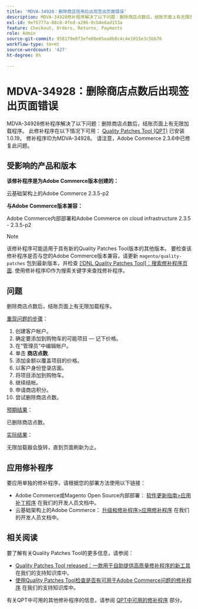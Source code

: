 ```yaml
---
title: 'MDVA-34928：删除商店信用后出现签出页面错误'
description: MDVA-34928修补程序解决了以下问题：删除商店点数后，结账页面上有无限加载程序。 安装[Quality Patches Tool (QPT)](/help/announcements/adobe-commerce-announcements/magento-quality-patches-released-new-tool-to-self-serve-quality-patches.md) 1.0.19后，即可使用此修补程序。 修补程序ID为MDVA-34928。 请注意，Adobe Commerce 2.3.6中已修复此问题。
exl-id: 9ef6777a-88c8-4fed-a296-0cb4e6ad153a
feature: Checkout, Orders, Returns, Payments
role: Admin
source-git-commit: 958179e0f3efe08e65ea8b0c4c4e1015e3c5bb76
workflow-type: tm+mt
source-wordcount: '427'
ht-degree: 0%

---
```


# MDVA-34928：删除商店点数后出现签出页面错误

MDVA-34928修补程序解决了以下问题：删除商店点数后，结账页面上有无限加载程序。 此修补程序在以下情况下可用： [Quality Patches Tool (QPT)](/help/announcements/adobe-commerce-announcements/magento-quality-patches-released-new-tool-to-self-serve-quality-patches.md) 已安装1.0.19。 修补程序ID为MDVA-34928。 请注意，Adobe Commerce 2.3.6中已修复此问题。

## 受影响的产品和版本

**该修补程序是为Adobe Commerce版本创建的：**

云基础架构上的Adobe Commerce 2.3.5-p2

**与Adobe Commerce版本兼容：**

Adobe Commerce内部部署和Adobe Commerce on cloud infrastructure 2.3.5 - 2.3.5-p2

>[!NOTE]
>
>该修补程序可能适用于具有新的Quality Patches Tool版本的其他版本。 要检查该修补程序是否与您的Adobe Commerce版本兼容，请更新 `magento/quality-patches` 包到最新版本，并检查 [[!DNL Quality Patches Tool]：搜索修补程序页面](https://devdocs.magento.com/quality-patches/tool.html#patch-grid). 使用修补程序ID作为搜索关键字来查找修补程序。

## 问题

删除商店点数后，结账页面上有无限加载程序。

<u>重现问题的步骤</u>：

1. 创建客户帐户。
1. 确定要添加到购物车的可能项目 — 记下价格。
1. 在“管理员”中编辑帐户。
1. 单击 **商店点数**.
1. 添加金额以覆盖项目的价格。
1. 以客户身份登录店面。
1. 将项目添加到购物车。
1. 继续结帐。
1. 申请商店积分。
1. 尝试删除商店点数。

<u>预期结果</u>：

已删除商店点数。

<u>实际结果</u>：

无限加载器会旋转，直到页面刷新为止。

## 应用修补程序

要应用单独的修补程序，请根据您的部署方法使用以下链接：

* Adobe Commerce或Magento Open Source内部部署： [软件更新指南>应用补丁程序](https://devdocs.magento.com/guides/v2.4/comp-mgr/patching/mqp.html) 在我们的开发人员文档中。
* 云基础架构上的Adobe Commerce： [升级和修补程序>应用修补程序](https://devdocs.magento.com/cloud/project/project-patch.html) 在我们的开发人员文档中。

## 相关阅读

要了解有关Quality Patches Tool的更多信息，请参阅：

* [Quality Patches Tool released：一款用于自助提供高质量修补程序的新工具](/help/announcements/adobe-commerce-announcements/magento-quality-patches-released-new-tool-to-self-serve-quality-patches.md) 在我们的支持知识库中。
* [使用Quality Patches Tool检查是否有可用于Adobe Commerce问题的修补程序](/help/support-tools/patches-available-in-qpt-tool/check-patch-for-magento-issue-with-magento-quality-patches.md) 在我们的支持知识库中。

有关QPT中可用的其他修补程序的信息，请参阅 [QPT中可用的修补程序](https://support.magento.com/hc/en-us/sections/360010506631-Patches-available-in-QPT-tool-) 部分。

